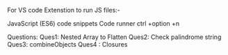 For VS code Extenstion to run JS files:-

JavaScript (ES6) code snippets
Code runner ctrl +option +n


Questions:
Ques1: Nested Array to Flatten
Ques2: Check palindrome string
Ques3: combineObjects
Ques4 : Closures

